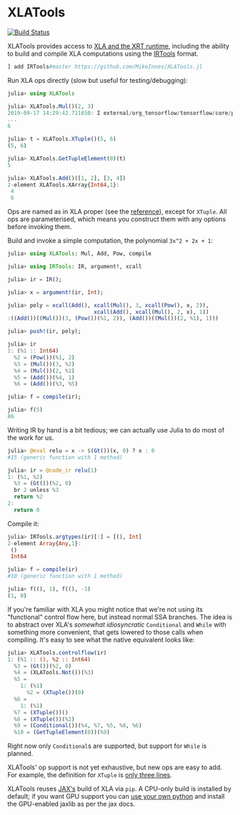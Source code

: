 # XLATools

[![Build Status](https://travis-ci.org/FluxML/XLATools.jl.svg?branch=master)](https://travis-ci.org/FluxML/XLATools.jl)

XLATools provides access to [XLA and the XRT runtime](https://www.tensorflow.org/xla), including the ability to build and compile XLA computations using the [IRTools](https://github.com/MikeInnes/IRTools.jl) format.

```julia
] add IRTools#master https://github.com/MikeInnes/XLATools.jl
```

Run XLA ops directly (slow but useful for testing/debugging):

```julia
julia> using XLATools

julia> XLATools.Mul()(2, 3)
2019-09-17 14:29:42.711650: I external/org_tensorflow/tensorflow/core/platform/profile_utils/cpu_utils.cc:94] CPU Frequency: 3600000000 Hz
...
6

julia> t = XLATools.XTuple()(5, 6)
(5, 6)

julia> XLATools.GetTupleElement(0)(t)
5

julia> XLATools.Add()([1, 2], [3, 4])
2-element XLATools.XArray{Int64,1}:
 4
 6
```

Ops are named as in XLA proper (see the [reference](https://www.tensorflow.org/xla/operation_semantics)), except for `XTuple`. All ops are parameterised, which means you construct them with any options before invoking them.

Build and invoke a simple computation, the polynomial `3x^2 + 2x + 1`:

```julia
julia> using XLATools: Mul, Add, Pow, compile

julia> using IRTools: IR, argument!, xcall

julia> ir = IR();

julia> x = argument!(ir, Int);

julia> poly = xcall(Add(), xcall(Mul(), 3, xcall(Pow(), x, 2)),
                           xcall(Add(), xcall(Mul(), 2, x), 1))
:((Add())((Mul())(3, (Pow())(%1, 2)), (Add())((Mul())(2, %1), 1)))

julia> push!(ir, poly);

julia> ir
1: (%1 :: Int64)
  %2 = (Pow())(%1, 2)
  %3 = (Mul())(3, %2)
  %4 = (Mul())(2, %1)
  %5 = (Add())(%4, 1)
  %6 = (Add())(%3, %5)

julia> f = compile(ir);

julia> f(5)
86
```

Writing IR by hand is a bit tedious; we can actually use Julia to do most of the work for us.

```julia
julia> @eval relu = x -> $(Gt())(x, 0) ? x : 0
#15 (generic function with 1 method)

julia> ir = @code_ir relu(1)
1: (%1, %2)
  %3 = (Gt())(%2, 0)
  br 2 unless %3
  return %2
2:
  return 0
```

Compile it:

```julia
julia> IRTools.argtypes(ir)[:] = [(), Int]
2-element Array{Any,1}:
 ()   
 Int64

julia> f = compile(ir)
#10 (generic function with 1 method)

julia> f((), 1), f((), -1)
(1, 0)
```

If you're familiar with XLA you might notice that we're not using its "functional" control flow here, but instead normal SSA branches. The idea is to abstract over XLA's _somewhat idiosyncratic_ `Conditional` and `While` with something more convenient, that gets lowered to those calls when compiling. It's easy to see what the native equivalent looks like:

```julia
julia> XLATools.controlflow(ir)
1: (%1 :: (), %2 :: Int64)
  %3 = (Gt())(%2, 0)
  %4 = (XLATools.Not())(%3)
  %5 =
    1: (%1)
      %2 = (XTuple())(0)
  %6 =
    1: (%1)
  %7 = (XTuple())()
  %8 = (XTuple())(%2)
  %9 = (Conditional())(%4, %7, %5, %8, %6)
  %10 = (GetTupleElement(0))(%9)
```

Right now only `Conditional`s are supported, but support for `While` is planned.

XLATools' op support is not yet exhaustive, but new ops are easy to add. For example, the definition for `XTuple` is [only three lines](https://github.com/MikeInnes/XLATools.jl/blob/06e3fccdb2e714aab4b112f16da6ceae38e871ed/src/ops.jl#L36-L40).

XLATools reuses [JAX's](https://github.com/google/jax) build of XLA via `pip`. A CPU-only build is installed by default; if you want GPU support you can [use your own python](https://github.com/JuliaPy/PyCall.jl#specifying-the-python-version) and install the GPU-enabled jaxlib as per the jax docs.

